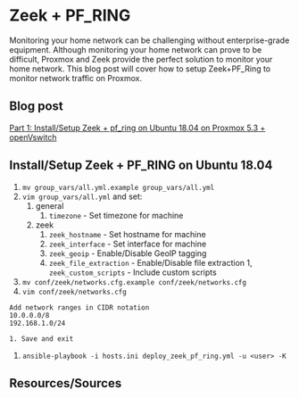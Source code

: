 # Zeek + PF_RING

Monitoring your home network can be challenging without enterprise-grade equipment. Although monitoring your home network can prove to be difficult, Proxmox and Zeek provide the perfect solution to monitor your home network. This blog post will cover how to setup Zeek+PF_Ring to monitor network traffic on Proxmox.

## Blog post
[Part 1: Install/Setup Zeek + pf_ring on Ubuntu 18.04 on Proxmox 5.3 + openVswitch](https://holdmybeersecurity.com/2019/04/03/part-1-install-setup-zeek-pf_ring-on-ubuntu-18-04-on-proxmox-5-3-openvswitch/)

## Install/Setup Zeek + PF_RING on Ubuntu 18.04
1. `mv group_vars/all.yml.example group_vars/all.yml`
1. `vim group_vars/all.yml` and set:
    1. general
        1. `timezone` - Set timezone for machine
    1. zeek
        1. `zeek_hostname` - Set hostname for machine
        1. `zeek_interface` - Set interface for machine
        1. `zeek_geoip` - Enable/Disable GeoIP tagging
        1. `zeek_file_extraction` - Enable/Disable file extraction
        1, `zeek_custom_scripts` - Include custom scripts
1. `mv conf/zeek/networks.cfg.example conf/zeek/networks.cfg`
1. `vim conf/zeek/networks.cfg`
```
Add network ranges in CIDR notation
10.0.0.0/8
192.168.1.0/24
```
    1. Save and exit
1. `ansible-playbook -i hosts.ini deploy_zeek_pf_ring.yml -u <user> -K`


## Resources/Sources